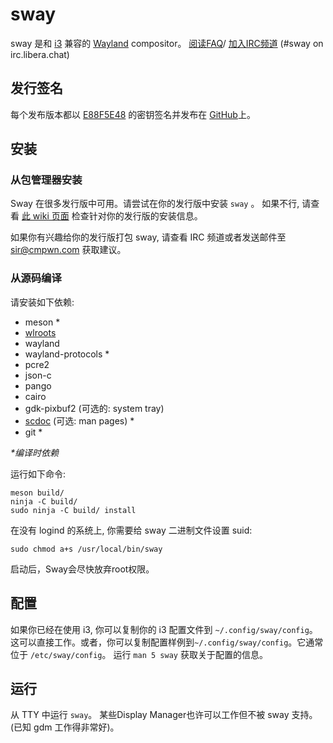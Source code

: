 # sway

sway 是和 [i3](https://i3wm.org/) 兼容的 [Wayland](http://wayland.freedesktop.org/) compositor。
 [阅读FAQ](https://github.com/swaywm/sway/wiki)/ [加入IRC频道](https://web.libera.chat/gamja/?channels=#sway) (#sway on irc.libera.chat)

## 发行签名

每个发布版本都以 [E88F5E48](https://keys.openpgp.org/search?q=34FF9526CFEF0E97A340E2E40FDE7BE0E88F5E48) 的密钥签名并发布在 [GitHub](https://github.com/swaywm/sway/releases)上。

## 安装

### 从包管理器安装

Sway 在很多发行版中可用。请尝试在你的发行版中安装 `sway` 。
如果不行, 请查看 [此 wiki 页面](https://github.com/swaywm/sway/wiki/Unsupported-packages) 检查针对你的发行版的安装信息。

如果你有兴趣给你的发行版打包 sway, 请查看 IRC 频道或者发送邮件至 sir@cmpwn.com 获取建议。

### 从源码编译

请安装如下依赖:

* meson \*
* [wlroots](https://gitlab.freedesktop.org/wlroots/wlroots)
* wayland
* wayland-protocols \*
* pcre2
* json-c
* pango
* cairo
* gdk-pixbuf2 (可选的: system tray)
* [scdoc](https://git.sr.ht/~sircmpwn/scdoc) (可选: man pages) \*
* git \*

_\*编译时依赖_

运行如下命令:

    meson build/
    ninja -C build/
    sudo ninja -C build/ install

在没有 logind 的系统上, 你需要给 sway 二进制文件设置 suid:

    sudo chmod a+s /usr/local/bin/sway

启动后，Sway会尽快放弃root权限。

## 配置

如果你已经在使用 i3, 你可以复制你的 i3 配置文件到 `~/.config/sway/config`。
这可以直接工作。或者，你可以复制配置样例到`~/.config/sway/config`。它通常位于 `/etc/sway/config`。
运行 `man 5 sway` 获取关于配置的信息。

## 运行

从 TTY 中运行 `sway`。 某些Display Manager也许可以工作但不被 sway 支持。
(已知 gdm 工作得非常好)。

